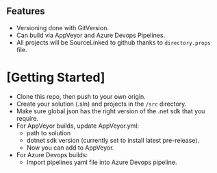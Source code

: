 ## Features
- Versioning done with GitVersion.
- Can build via AppVeyor and Azure Devops Pipelines.
- All projects will be SourceLinked to github thanks to `directory.props` file.

# [Getting Started]
- Clone this repo, then push to your own origin.
- Create your solution (.sln) and projects in the `/src` directory.
- Make sure global.json has the right version of the .net sdk that you require.
- For AppVeyor builds, update AppVeyor.yml:
    - path to solution
    - dotnet sdk version (currently set to install latest pre-release).
    - Now you can add to AppVeyor.
- For Azure Devops builds:
    - Import pipelines yaml file into Azure Devops pipeline.  

